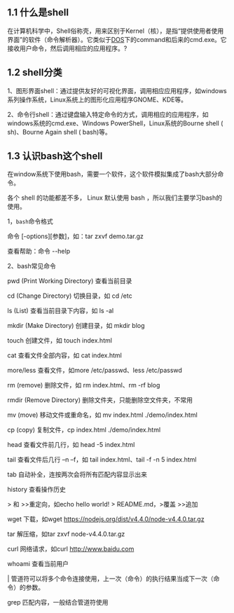 ## 1.1    什么是shell

在计算机科学中，Shell俗称壳，用来区别于Kernel（核），是指“提供使用者使用界面”的软件（命令解析器）。它类似于[DOS](http://baike.baidu.com/view/365.htm)下的command和后来的cmd.exe。它接收用户命令，然后调用相应的应用程序。?                                                  

## 1.2    shell分类

1、图形界面shell：通过提供友好的可视化界面，调用相应应用程序，如windows系列操作系统，Linux系统上的图形化应用程序GNOME、KDE等。

2、命令行shell：通过键盘输入特定命令的方式，调用相应的应用程序，如windows系统的cmd.exe、Windows PowerShell，Linux系统的Bourne shell ( sh)、Bourne Again shell ( bash)等。

## 1.3    认识bash这个shell

在window系统下使用bash，需要一个软件，这个软件模拟集成了bash大部分命令。

各个 shell 的功能都差不多， Linux 默认使用 bash ，所以我们主要学习bash的使用。

1，`bash`命令格式

命令 [-options][参数]，如：tar  zxvf  demo.tar.gz

查看帮助：命令 --help

2、bash常见命令

pwd (Print Working Directory) 查看当前目录

cd (Change Directory) 切换目录，如 cd /etc

ls (List) 查看当前目录下内容，如 ls -al

mkdir (Make Directory) 创建目录，如 mkdir blog

touch 创建文件，如 touch index.html

cat 查看文件全部内容，如 cat index.html

more/less 查看文件，如more /etc/passwd、less /etc/passwd

rm (remove) 删除文件，如 rm index.html、rm -rf  blog

rmdir (Remove Directory) 删除文件夹，只能删除空文件夹，不常用

mv (move) 移动文件或重命名，如 mv index.html ./demo/index.html

cp (copy) 复制文件，cp index.html ./demo/index.html

head 查看文件前几行，如 head -5 index.html

tail 查看文件后几行 –n –f，如 tail index.html、tail -f -n 5 index.html 

tab 自动补全，连按两次会将所有匹配内容显示出来

history 查看操作历史

\> 和 >>重定向，如echo hello world! > README.md，>覆盖 >>追加

wget 下载，如wget https://nodejs.org/dist/v4.4.0/node-v4.4.0.tar.gz

tar 解压缩，如tar zxvf node-v4.4.0.tar.gz

curl 网络请求，如curl http://www.baidu.com

whoami 查看当前用户

| 管道符可以将多个命令连接使用，上一次（命令）的执行结果当成下一次（命令）的参数。

grep 匹配内容，一般结合管道符使用